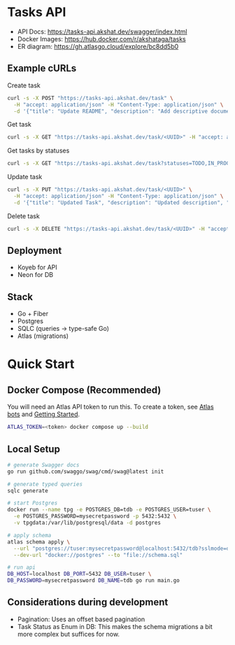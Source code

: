 # Tasks API

- API Docs: https://tasks-api.akshat.dev/swagger/index.html
- Docker Images: https://hub.docker.com/r/akshataga/tasks
- ER diagram: https://gh.atlasgo.cloud/explore/bc8dd5b0

## Example cURLs

Create task
```bash
curl -s -X POST "https://tasks-api.akshat.dev/task" \
  -H "accept: application/json" -H "Content-Type: application/json" \
  -d '{"title": "Update README", "description": "Add descriptive documentation", "status": "TODO"}'
```

Get task
```bash
curl -s -X GET "https://tasks-api.akshat.dev/task/<UUID>" -H "accept: application/json"
```

Get tasks by statuses
```bash
curl -s -X GET "https://tasks-api.akshat.dev/task?statuses=TODO,IN_PROGRESS" -H "accept: application/json"
```

Update task
```bash
curl -s -X PUT "https://tasks-api.akshat.dev/task/<UUID>" \
  -H "accept: application/json" -H "Content-Type: application/json" \
  -d '{"title": "Updated Task", "description": "Updated description", "status": "IN_PROGRESS"}'
```

Delete task
```bash
curl -s -X DELETE "https://tasks-api.akshat.dev/task/<UUID>" -H "accept: application/json"
```

## Deployment
- Koyeb for API
- Neon for DB

## Stack
- Go + Fiber
- Postgres
- SQLC (queries → type-safe Go)
- Atlas (migrations)

# Quick Start

## Docker Compose (Recommended)

You will need an Atlas API token to run this. To create a token, see [Atlas bots](https://atlasgo.io/cloud/bots) and [Getting Started](https://atlasgo.io/cloud/getting-started).

```bash
ATLAS_TOKEN=<token> docker compose up --build
```

## Local Setup
```bash
# generate Swagger docs
go run github.com/swaggo/swag/cmd/swag@latest init
```

```bash
# generate typed queries
sqlc generate

# start Postgres
docker run --name tpg -e POSTGRES_DB=tdb -e POSTGRES_USER=tuser \
  -e POSTGRES_PASSWORD=mysecretpassword -p 5432:5432 \
  -v tpgdata:/var/lib/postgresql/data -d postgres

# apply schema
atlas schema apply \
  --url "postgres://tuser:mysecretpassword@localhost:5432/tdb?sslmode=disable" \
  --dev-url "docker://postgres" --to "file://schema.sql"

# run api
DB_HOST=localhost DB_PORT=5432 DB_USER=tuser \
DB_PASSWORD=mysecretpassword DB_NAME=tdb go run main.go
```

## Considerations during development

- Pagination: Uses an offset based pagination
- Task Status as Enum in DB: This makes the schema migrations a bit more complex but suffices for now.
